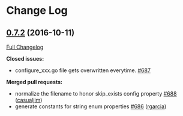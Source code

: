 # Change Log

## [0.7.2](https://github.com/go-swagger/go-swagger/tree/0.7.2) (2016-10-11)
[Full Changelog](https://github.com/go-swagger/go-swagger/compare/0.7.1...0.7.2)

**Closed issues:**

- configure\_xxx.go file gets overwritten everytime. [\#687](https://github.com/go-swagger/go-swagger/issues/687)

**Merged pull requests:**

- normalize the filename to honor skip\_exists config property [\#688](https://github.com/go-swagger/go-swagger/pull/688) ([casualjim](https://github.com/casualjim))
- generate constants for string enum properties [\#686](https://github.com/go-swagger/go-swagger/pull/686) ([rgarcia](https://github.com/rgarcia))
